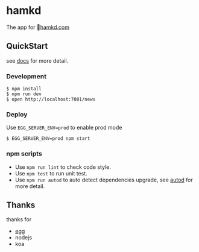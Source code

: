 # hamkd

The app for [hamkd.com](http://www.hamkd.com)

## QuickStart

<!-- add docs here for user -->

see [docs][egg] for more detail.

### Development
```shell
$ npm install
$ npm run dev
$ open http://localhost:7001/news
```

### Deploy

Use `EGG_SERVER_ENV=prod` to enable prod mode

```shell
$ EGG_SERVER_ENV=prod npm start
```

### npm scripts

- Use `npm run lint` to check code style.
- Use `npm test` to run unit test.
- Use `npm run autod` to auto detect dependencies upgrade, see [autod](https://www.npmjs.com/package/autod) for more detail.

## Thanks

thanks for 
- [egg][egg]
- nodejs
- koa


[egg]: https://eggjs.org
